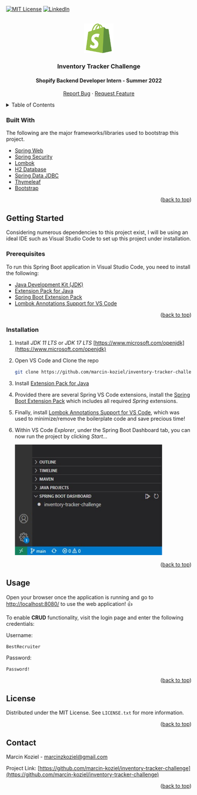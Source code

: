 <div id="top"></div>

[![MIT License][license-shield]][license-url]
[![LinkedIn][linkedin-shield]][linkedin-url]

<br />
<div align="center">
  <a href="https://github.com/othneildrew/Best-README-Template">
    <img src="images/shopify-icon.svg" alt="Logo" width="80" height="80">
  </a>

  <h3 align="center">Inventory Tracker Challenge</h3>
  <h4 align="center">Shopify Backend Developer Intern - Summer 2022</h3>

  <p align="center">
<!-- <a href="https://marcinkoziel.ca">View Demo</a> 
    · -->
    <a href="https://github.com/marcin-koziel/inventory-tracker-challenge/issues">Report Bug</a>
    ·
    <a href="https://github.com/marcin-koziel/inventory-tracker-challenge/issues">Request Feature</a>
  </p>
</div>

<details>
  <summary>Table of Contents</summary>
  <ol>
    <li><a href="#built-with">Built With</a></li>
    <li>
      <a href="#getting-started">Getting Started</a>
      <ul>
        <li><a href="#prerequisites">Prerequisites</a></li>
        <li><a href="#installation">Installation</a></li>
      </ul>
    </li>
    <li><a href="#usage">Usage</a></li>
    <li><a href="#license">License</a></li>
    <li><a href="#contact">Contact</a></li>
  </ol>
</details>

### Built With

The following are the major frameworks/libraries used to bootstrap this project.

* [Spring Web](https://spring.io/guides/gs/spring-boot/)
* [Spring Security](https://spring.io/guides/gs/securing-web/)
* [Lombok](https://projectlombok.org/)
* [H2 Database](https://www.h2database.com/)
* [Spring Data JDBC](https://spring.io/projects/spring-data-jdbc)
* [Thymeleaf](https://www.thymeleaf.org/)
* [Bootstrap](https://getbootstrap.com//)

<p align="right">(<a href="#top">back to top</a>)</p>

## Getting Started

Considering numerous dependencies to this project exist, I will be using an ideal IDE such as Visual Studio Code to set up this project under installation.

### Prerequisites
To run this Spring Boot application in Visual Studio Code, you need to install the following:
* <a href="https://www.microsoft.com/openjdk">Java Development Kit (JDK)</a>
* <a href="https://marketplace.visualstudio.com/items?itemName=vscjava.vscode-java-pack">Extension Pack for Java</a>
* <a href="https://marketplace.visualstudio.com/items?itemName=pivotal.vscode-boot-dev-pack">Spring Boot Extension Pack</a>
* <a href="https://marketplace.visualstudio.com/items?itemName=GabrielBB.vscode-lombok">Lombok Annotations Support for VS Code</a>

<p align="right">(<a href="#top">back to top</a>)</p>

### Installation

1. Install _JDK 11 LTS_ or _JDK 17 LTS_ [https://www.microsoft.com/openjdk](https://www.microsoft.com/openjdk)

2. Open VS Code and Clone the repo
   ```sh
   git clone https://github.com/marcin-koziel/inventory-tracker-challenge.git
   ```
   
3. Install [Extension Pack for Java](https://marketplace.visualstudio.com/items?itemName=pivotal.vscode-boot-dev-pack)

4. Provided there are several Spring VS Code extensions, install the [Spring Boot Extension Pack](https://marketplace.visualstudio.com/items?itemName=vscjava.vscode-java-pack) which includes all required _Spring_ extensions.

5. Finally, install [Lombok Annotations Support for VS Code](https://marketplace.visualstudio.com/items?itemName=GabrielBB.vscode-lombok), which was used to minimize/remove the boilerplate code and save precious time!

6. Within VS Code _Explorer_, under the Spring Boot Dashboard tab, you can now run the project by clicking _Start..._ 

    <img src="images/spring-boot-dashboard.jpg" alt="Logo" width="400" height="300">

<p align="right">(<a href="#top">back to top</a>)</p>

## Usage

Open your browser once the application is running and go to [http://localhost:8080/](http://localhost:8080/) to use the web application! :thumbsup:

To enable **CRUD** functionality, visit the login page and enter the following credentials:

Username:

```
BestRecruiter
```

Password:

```
Password!
```

<p align="right">(<a href="#top">back to top</a>)</p>

## License

Distributed under the MIT License. See `LICENSE.txt` for more information.

<p align="right">(<a href="#top">back to top</a>)</p>

## Contact

Marcin Koziel - [marcinzkoziel@gmail.com](marcinzkoziel@gmail.com)

Project Link: [https://github.com/marcin-koziel/inventory-tracker-challenge](https://github.com/marcin-koziel/inventory-tracker-challenge)

<p align="right">(<a href="#top">back to top</a>)</p>

[license-shield]: https://img.shields.io/github/license/othneildrew/Best-README-Template.svg?style=for-the-badge
[license-url]: https://github.com/marcin-koziel/inventory-tracker-challenge/blob/main/LICENSE.txt
[linkedin-shield]: https://img.shields.io/badge/-LinkedIn-black.svg?style=for-the-badge&logo=linkedin&colorB=555
[linkedin-url]: https://www.linkedin.com/in/marcin-koziel/
[product-screenshot]: images/screenshot.png
